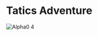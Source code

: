 # Tatics Adventure

![Alpha0 4](https://github.com/HongDaHyun/Tactics-Adventure/assets/101586627/6e4ec8e6-1d6a-4aba-80be-ba94b8243494)
